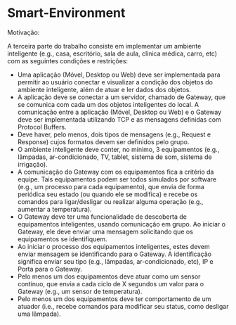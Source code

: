 # Smart-Environment

Motivação:

A terceira parte do trabalho consiste em implementar um ambiente inteligente (e.g.,
casa, escritório, sala de aula, clínica médica, carro, etc) com as seguintes condições e
restrições:
<ul>
  <li>
    Uma aplicação (Móvel, Desktop ou Web) deve ser implementada para permitir ao usuário conectar e visualizar a condição dos objetos do ambiente inteligente, além de atuar e ler dados dos objetos.
  </li>
  
  <li>
    A aplicação deve se conectar a um servidor, chamado de Gateway, que se comunica com cada um dos objetos inteligentes do local. A comunicação entre a aplicação (Móvel, Desktop ou Web) e o Gateway deve ser implementada utilizando TCP e as mensagens definidas com Protocol Buffers.
  </li>
  
  <li>
    Deve haver, pelo menos, dois tipos de mensagens (e.g., Request e Response) cujos formatos devem ser definidos pelo grupo.
  </li>
  
  <li>
    O ambiente inteligente deve conter, no mínimo, 3 equipamentos (e.g., lâmpadas, ar-condicionado, TV, tablet, sistema de som, sistema de irrigação).
  </li>
  
  <li>
    A comunicação do Gateway com os equipamentos fica a critério da equipe. Tais equipamentos podem ser todos simulados por software (e.g., um processo para cada equipamento), que envia de forma periódica seu estado (ou quando ele se modifica) e recebe os comandos para ligar/desligar ou realizar alguma operação (e.g., aumentar a temperatura).
  </li>
  
  <li>
    O Gateway deve ter uma funcionalidade de descoberta de equipamentos inteligentes, usando comunicação em grupo. Ao iniciar o Gateway, ele deve enviar uma mensagem solicitando que os equipamentos se identifiquem.
  </li>
  
  <li>
    Ao iniciar o processo dos equipamentos inteligentes, estes devem enviar mensagem se identificando para o Gateway. A identificação significa enviar seu tipo (e.g., lâmpadas, ar-condicionado, etc), IP e Porta para o Gateway.
  </li>
  
  <li>
    Pelo menos um dos equipamentos deve atuar como um sensor contínuo, que envia a cada ciclo de X segundos um valor para o Gateway (e.g., um sensor de temperatura).
  </li>
  
  <li>
    Pelo menos um dos equipamentos deve ter comportamento de um atuador (i.e., recebe comandos para modificar seu status, como desligar uma lâmpada).
  </li>
</ul>
